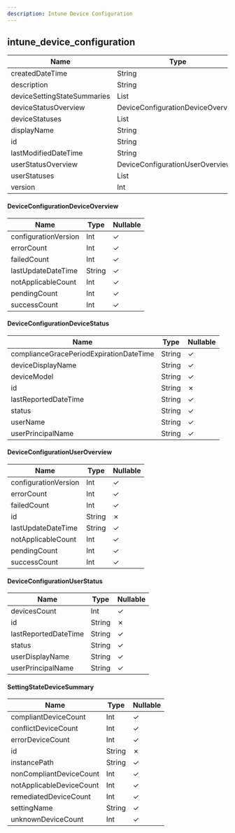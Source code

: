```yaml
---
description: Intune Device Configuration
---
```

intune_device_configuration
---------------------------

| **Name**                    | **Type**                              | **Nullable** |
| --------------------------- | ------------------------------------- | ------------ |
| createdDateTime             | String                                | &check;      |
| description                 | String                                | &check;      |
| deviceSettingStateSummaries | List<SettingStateDeviceSummary>       | &check;      |
| deviceStatusOverview        | DeviceConfigurationDeviceOverview     | &check;      |
| deviceStatuses              | List<DeviceConfigurationDeviceStatus> | &check;      |
| displayName                 | String                                | &check;      |
| id                          | String                                | &cross;      |
| lastModifiedDateTime        | String                                | &check;      |
| userStatusOverview          | DeviceConfigurationUserOverview       | &check;      |
| userStatuses                | List<DeviceConfigurationUserStatus>   | &check;      |
| version                     | Int                                   | &check;      |

#### DeviceConfigurationDeviceOverview
| **Name**             | **Type** | **Nullable** |
| -------------------- | -------- | ------------ |
| configurationVersion | Int      | &check;      |
| errorCount           | Int      | &check;      |
| failedCount          | Int      | &check;      |
| lastUpdateDateTime   | String   | &check;      |
| notApplicableCount   | Int      | &check;      |
| pendingCount         | Int      | &check;      |
| successCount         | Int      | &check;      |

#### DeviceConfigurationDeviceStatus
| **Name**                                | **Type** | **Nullable** |
| --------------------------------------- | -------- | ------------ |
| complianceGracePeriodExpirationDateTime | String   | &check;      |
| deviceDisplayName                       | String   | &check;      |
| deviceModel                             | String   | &check;      |
| id                                      | String   | &cross;      |
| lastReportedDateTime                    | String   | &check;      |
| status                                  | String   | &check;      |
| userName                                | String   | &check;      |
| userPrincipalName                       | String   | &check;      |

#### DeviceConfigurationUserOverview
| **Name**             | **Type** | **Nullable** |
| -------------------- | -------- | ------------ |
| configurationVersion | Int      | &check;      |
| errorCount           | Int      | &check;      |
| failedCount          | Int      | &check;      |
| id                   | String   | &cross;      |
| lastUpdateDateTime   | String   | &check;      |
| notApplicableCount   | Int      | &check;      |
| pendingCount         | Int      | &check;      |
| successCount         | Int      | &check;      |

#### DeviceConfigurationUserStatus
| **Name**             | **Type** | **Nullable** |
| -------------------- | -------- | ------------ |
| devicesCount         | Int      | &check;      |
| id                   | String   | &cross;      |
| lastReportedDateTime | String   | &check;      |
| status               | String   | &check;      |
| userDisplayName      | String   | &check;      |
| userPrincipalName    | String   | &check;      |

#### SettingStateDeviceSummary
| **Name**                 | **Type** | **Nullable** |
| ------------------------ | -------- | ------------ |
| compliantDeviceCount     | Int      | &check;      |
| conflictDeviceCount      | Int      | &check;      |
| errorDeviceCount         | Int      | &check;      |
| id                       | String   | &cross;      |
| instancePath             | String   | &check;      |
| nonCompliantDeviceCount  | Int      | &check;      |
| notApplicableDeviceCount | Int      | &check;      |
| remediatedDeviceCount    | Int      | &check;      |
| settingName              | String   | &check;      |
| unknownDeviceCount       | Int      | &check;      |
